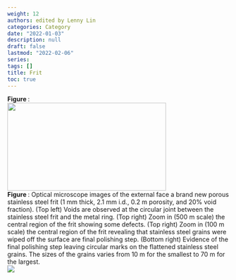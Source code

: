 ```yaml
---
weight: 12
authors: edited by Lenny Lin
categories: Category
date: "2022-01-03"
description: null
draft: false
lastmod: "2022-02-06"
series: 
tags: []
title: Frit
toc: true
---
```


<figcaption><b>Figure </b>: </figcaption>
<img width ="360" height= "200" src = "/docs/images/"/>




<!--more-->

<figcaption><b>Figure </b>: Optical microscope images of the external face a brand new porous stainless steel frit (1 mm thick, 2.1 mm i.d., 0.2 m porosity, and 20% void fraction). (Top left) Voids are observed at the circular joint between the stainless steel frit and the metal ring. (Top right) Zoom in (500 m scale) the central region of the frit showing some defects. (Top right) Zoom in (100 m scale) the central region of the frit revealing that stainless steel grains were wiped off the surface are final polishing step. (Bottom right) Evidence of the final polishing step leaving circular marks on the flattened stainless steel grains. The sizes of the grains varies from 10 m for the smallest to 70 m for the largest.</figcaption>
<img  src = "/docs/images/Screenshot 2022-02-06 205839.png"/>


